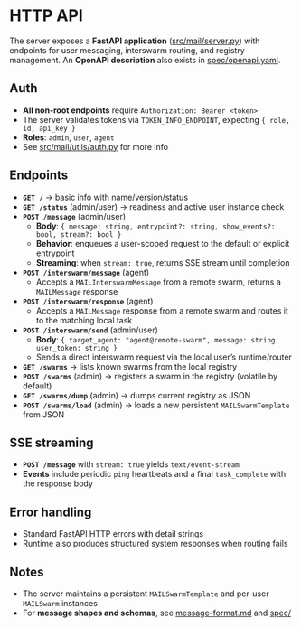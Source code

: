 # HTTP API

The server exposes a **FastAPI application** ([src/mail/server.py](/src/mail/server.py)) with endpoints for user messaging, interswarm routing, and registry management. An **OpenAPI description** also exists in [spec/openapi.yaml](/spec/openapi.yaml).

## Auth
- **All non-root endpoints** require `Authorization: Bearer <token>`
- The server validates tokens via `TOKEN_INFO_ENDPOINT`, expecting `{ role, id, api_key }`
- **Roles**: `admin`, `user`, `agent`
- See [src/mail/utils/auth.py](/src/mail/utils/auth.py) for more info

## Endpoints
- **`GET /`** → basic info with name/version/status
- **`GET /status`** (admin/user) → readiness and active user instance check
- **`POST /message`** (admin/user)
  - **Body**: `{ message: string, entrypoint?: string, show_events?: bool, stream?: bool }`
  - **Behavior**: enqueues a user-scoped request to the default or explicit entrypoint
  - **Streaming**: when `stream: true`, returns SSE stream until completion
- **`POST /interswarm/message`** (agent)
  - Accepts a `MAILInterswarmMessage` from a remote swarm, returns a `MAILMessage` response
- **`POST /interswarm/response`** (agent)
  - Accepts a `MAILMessage` response from a remote swarm and routes it to the matching local task
- **`POST /interswarm/send`** (admin/user)
  - **Body**: `{ target_agent: "agent@remote-swarm", message: string, user_token: string }`
  - Sends a direct interswarm request via the local user’s runtime/router
- **`GET /swarms`** → lists known swarms from the local registry
- **`POST /swarms`** (admin) → registers a swarm in the registry (volatile by default)
- **`GET /swarms/dump`** (admin) → dumps current registry as JSON
- **`POST /swarms/load`** (admin) → loads a new persistent `MAILSwarmTemplate` from JSON

## SSE streaming
- **`POST /message`** with `stream: true` yields `text/event-stream`
- **Events** include periodic `ping` heartbeats and a final `task_complete` with the response body

## Error handling
- Standard FastAPI HTTP errors with detail strings
- Runtime also produces structured system responses when routing fails

## Notes
- The server maintains a persistent `MAILSwarmTemplate` and per-user `MAILSwarm` instances
- For **message shapes and schemas**, see [message-format.md](/docs/message-format.md) and [spec/](/spec/SPEC.md)

